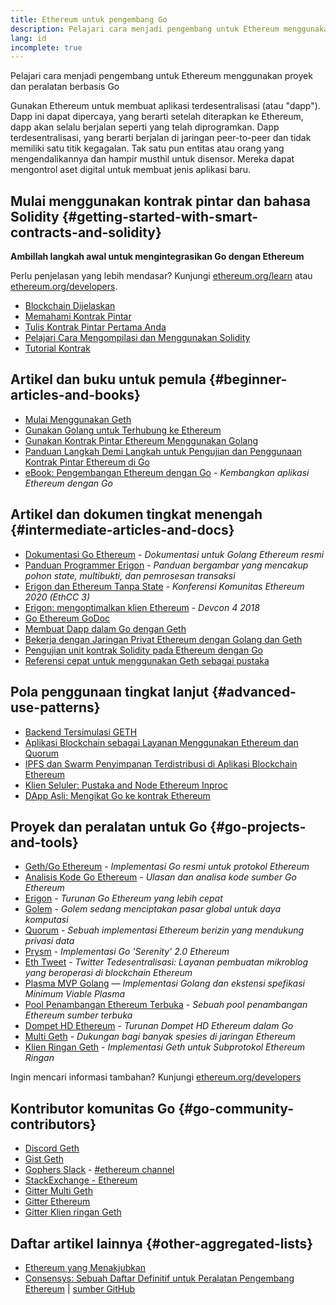 ```yaml
---
title: Ethereum untuk pengembang Go
description: Pelajari cara menjadi pengembang untuk Ethereum menggunakan proyek dan peralatan berbasis Go
lang: id
incomplete: true
---
```


<FeaturedText>Pelajari cara menjadi pengembang untuk Ethereum menggunakan proyek dan peralatan berbasis Go</FeaturedText>

Gunakan Ethereum untuk membuat aplikasi terdesentralisasi (atau "dapp"). Dapp ini dapat dipercaya, yang berarti setelah diterapkan ke Ethereum, dapp akan selalu berjalan seperti yang telah diprogramkan. Dapp terdesentralisasi, yang berarti berjalan di jaringan peer-to-peer dan tidak memiliki satu titik kegagalan. Tak satu pun entitas atau orang yang mengendalikannya dan hampir musthil untuk disensor. Mereka dapat mengontrol aset digital untuk membuat jenis aplikasi baru.

## Mulai menggunakan kontrak pintar dan bahasa Solidity {#getting-started-with-smart-contracts-and-solidity}

**Ambillah langkah awal untuk mengintegrasikan Go dengan Ethereum**

Perlu penjelasan yang lebih mendasar? Kunjungi [ethereum.org/learn](/learn/) atau [ethereum.org/developers](/developers/).

- [Blockchain Dijelaskan](https://kauri.io/article/d55684513211466da7f8cc03987607d5/blockchain-explained)
- [Memahami Kontrak Pintar](https://kauri.io/article/e4f66c6079e74a4a9b532148d3158188/ethereum-101-part-5-the-smart-contract)
- [Tulis Kontrak Pintar Pertama Anda](https://kauri.io/article/124b7db1d0cf4f47b414f8b13c9d66e2/remix-ide-your-first-smart-contract)
- [Pelajari Cara Mengompilasi dan Menggunakan Solidity](https://kauri.io/article/973c5f54c4434bb1b0160cff8c695369/understanding-smart-contract-compilation-and-deployment)
- [Tutorial Kontrak](https://github.com/ethereum/go-ethereum/wiki/Contract-Tutorial)

## Artikel dan buku untuk pemula {#beginner-articles-and-books}

- [Mulai Menggunakan Geth](https://medium.com/@tzhenghao/getting-started-with-geth-c1a30b8d6458)
- [Gunakan Golang untuk Terhubung ke Ethereum](https://www.youtube.com/watch?v=-7uChuO_VzM)
- [Gunakan Kontrak Pintar Ethereum Menggunakan Golang](https://www.youtube.com/watch?v=pytGqQmDslE)
- [Panduan Langkah Demi Langkah untuk Pengujian dan Penggunaan Kontrak Pintar Ethereum di Go](https://hackernoon.com/a-step-by-step-guide-to-testing-and-deploying-ethereum-smart-contracts-in-go-9fc34b178d78)
- [eBook: Pengembangan Ethereum dengan Go](https://goethereumbook.org/) - _Kembangkan aplikasi Ethereum dengan Go_

## Artikel dan dokumen tingkat menengah {#intermediate-articles-and-docs}

- [Dokumentasi Go Ethereum](https://geth.ethereum.org/docs/) - _Dokumentasi untuk Golang Ethereum resmi_
- [Panduan Programmer Erigon](https://github.com/ledgerwatch/erigon/blob/devel/docs/programmers_guide/guide.md) - _Panduan bergambar yang mencakup pohon state, multibukti, dan pemrosesan transaksi_
- [Erigon dan Ethereum Tanpa State](https://youtu.be/3-Mn7OckSus?t=394) - _Konferensi Komunitas Ethereum 2020 (EthCC 3)_
- [Erigon: mengoptimalkan klien Ethereum](https://www.youtube.com/watch?v=CSpc1vZQW2Q) - _Devcon 4 2018_
- [Go Ethereum GoDoc](https://godoc.org/github.com/ethereum/go-ethereum)
- [Membuat Dapp dalam Go dengan Geth](https://kauri.io/#collections/A%20Hackathon%20Survival%20Guide/creating-a-dapp-in-go-with-geth/)
- [Bekerja dengan Jaringan Privat Ethereum dengan Golang dan Geth](https://myhsts.org/tutorial-learn-how-to-work-with-ethereum-private-network-with-golang-with-geth.php)
- [Pengujian unit kontrak Solidity pada Ethereum dengan Go](https://medium.com/coinmonks/unit-testing-solidity-contracts-on-ethereum-with-go-3cc924091281)
- [Referensi cepat untuk menggunakan Geth sebagai pustaka](https://medium.com/coinmonks/web3-go-part-1-31c68c68e20e)

## Pola penggunaan tingkat lanjut {#advanced-use-patterns}

- [Backend Tersimulasi GETH](https://kauri.io/#collections/An%20ethereum%20test%20toolkit%20in%20Go/the-geth-simulated-backend/#_top)
- [Aplikasi Blockchain sebagai Layanan Menggunakan Ethereum dan Quorum](https://blockchain.dcwebmakers.com/blockchain-as-a-service-apps-using-ethereum-and-quorum.html)
- [IPFS dan Swarm Penyimpanan Terdistribusi di Aplikasi Blockchain Ethereum](https://blockchain.dcwebmakers.com/work-with-distributed-storage-ipfs-and-swarm-in-ethereum.html)
- [Klien Seluler: Pustaka and Node Ethereum Inproc](https://github.com/ethereum/go-ethereum/wiki/Mobile-Clients:-Libraries-and-Inproc-Ethereum-Nodes)
- [DApp Asli: Mengikat Go ke kontrak Ethereum](https://github.com/ethereum/go-ethereum/wiki/Native-DApps:-Go-bindings-to-Ethereum-contracts)

## Proyek dan peralatan untuk Go {#go-projects-and-tools}

- [Geth/Go Ethereum](https://github.com/ethereum/go-ethereum) - _Implementasi Go resmi untuk protokol Ethereum_
- [Analisis Kode Go Ethereum](https://github.com/ZtesoftCS/go-ethereum-code-analysis) - _Ulasan dan analisa kode sumber Go Ethereum_
- [Erigon](https://github.com/ledgerwatch/erigon) - _Turunan Go Ethereum yang lebih cepat_
- [Golem](https://github.com/golemfactory/golem) - _Golem sedang menciptakan pasar global untuk daya komputasi_
- [Quorum](https://github.com/jpmorganchase/quorum) - _Sebuah implementasi Ethereum berizin yang mendukung privasi data_
- [Prysm](https://github.com/prysmaticlabs/prysm) - _Implementasi Go 'Serenity' 2.0 Ethereum_
- [Eth Tweet](https://github.com/yep/eth-tweet) - _Twitter Tedesentralisasi: Layanan pembuatan mikroblog yang beroperasi di blockchain Ethereum_
- [Plasma MVP Golang](https://github.com/kyokan/plasma) — _Implementasi Golang dan ekstensi spefikasi Minimum Viable Plasma_
- [Pool Penambangan Ethereum Terbuka](https://github.com/sammy007/open-ethereum-pool) - _Sebuah pool penambangan Ethereum sumber terbuka_
- [Dompet HD Ethereum](https://github.com/miguelmota/go-ethereum-hdwallet) - _Turunan Dompet HD Ethereum dalam Go_
- [Multi Geth](https://github.com/multi-geth/multi-geth) - _Dukungan bagi banyak spesies di jaringan Ethereum_
- [Klien Ringan Geth](https://github.com/zsfelfoldi/go-ethereum/wiki/Geth-Light-Client) - _Implementasi Geth untuk Subprotokol Ethereum Ringan_

Ingin mencari informasi tambahan? Kunjungi [ethereum.org/developers](/developers/)

## Kontributor komunitas Go {#go-community-contributors}

- [Discord Geth](https://discordapp.com/invite/nthXNEv)
- [Gist Geth](https://gitter.im/ethereum/go-ethereum)
- [Gophers Slack](https://invite.slack.golangbridge.org/) - [#ethereum channel](https://gophers.slack.com/messages/C9HP1S9V2)
- [StackExchange - Ethereum](https://ethereum.stackexchange.com/)
- [Gitter Multi Geth](https://gitter.im/ethoxy/multi-geth)
- [Gitter Ethereum](https://gitter.im/ethereum/home)
- [Gitter Klien ringan Geth](https://gitter.im/ethereum/light-client)

## Daftar artikel lainnya {#other-aggregated-lists}

- [Ethereum yang Menakjubkan](https://github.com/btomashvili/awesome-ethereum)
- [Consensys: Sebuah Daftar Definitif untuk Peralatan Pengembang Ethereum](https://media.consensys.net/an-definitive-list-of-ethereum-developer-tools-2159ce865974) | [sumber GitHub](https://github.com/ConsenSys/ethereum-developer-tools-list)
